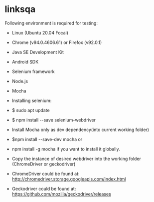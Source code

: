 # linksqa

Following environment is required for testing:
- Linux (Ubuntu 20.04 Focal)
- Chrome (v94.0.4606.61)  or Firefox (v92.0.1) 
- Java SE Development Kit 
- Android SDK
- Selenium framework
- Node.js
- Mocha


- Installing selenium:
- $ sudo apt update 
- $ npm install --save selenium-webdriver

- Install Mocha only as dev dependency(into current working folder)
- $npm install --save-dev mocha
or
- npm install -g mocha 
if you want to install it globally.

- Copy the instance of desired webdriver into the working folder (ChromeDriver or geckodriver)
- ChromeDriver could be found at: http://chromedriver.storage.googleapis.com/index.html
- Geckodriver could be found at: https://github.com/mozilla/geckodriver/releases
